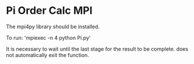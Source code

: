 # Pi Order Calc MPI

The mpi4py library should be installed.

To run: 'mpiexec -n 4 python Pi.py'

It is necessary to wait until the last stage for the result to be complete. does not automatically exit the function.


